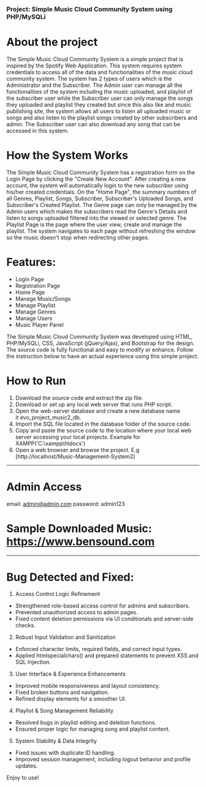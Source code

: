 ### Project: Simple Music Cloud Community System using PHP/MySQLi

# About the project
The Simple Music Cloud Community System is a simple project that is inspired by the Spotify Web Application. This system requires system credentials to access all of the data and functionalities of the music cloud community system. The system has 2 types of users which is the Administrator and the Subscriber. The Admin user can manage all the functionalities of the system including the music uploaded, and playlist of the subscriber user while the Subscriber user can only manage the songs they uploaded and playlist they created but since this also like and music publishing site, the system allows all users to listen all uploaded music or songs and also listen to the playlist songs created by other subscribers and admin. The Subscriber user can also download any song that can be accessed in this system.

# How the System Works
The Simple Music Cloud Community System has a registration form on the Login Page by clicking the "Create New Account". After creating a new account, the system will automatically login to the new subscriber using his/her created credentials. On the "Home Page", the summary numbers of all Genres, Playlist, Songs, Subscriber, Subscriber's Uploaded Songs, and Subscriber's Created Playlist. The Genre page can only be managed by the Admin users which makes the subscribers read the Genre's Details and listen to songs uploaded filtered into the viewed or selected genre. The Playlist Page is the page where the user view, create and manage the playlist. The system navigates to each page without refreshing the window so the music doesn't stop when redirecting other pages.

# Features:
* Login Page
* Registration Page
* Home Page
* Manage Music/Songs
* Manage Playlist
* Manage Genres
* Manage Users
* Music Player Panel

The Simple Music Cloud Community System was developed using HTML, PHP/MySQLi, CSS, JavaScript (jQuery/Ajax), and Bootstrap for the design. The source code is fully functional and easy to modify or enhance. Follow the instruction below to have an actual experience using this simple project.

# How to Run
1. Download the source code and extract the zip file.
2. Download or set up any local web server that runs PHP script.
3. Open the web-server database and create a new database name it evo_project_music2_db.
4. Import the SQL file located in the database folder of the source code.
5. Copy and paste the source code to the location where your local web server accessing your local projects. Example for XAMPP('C:\xampp\htdocs')
6. Open a web browser and browse the project. E.g [http://localhost/Music-Management-System2]

---------------------------------------------------
# Admin Access
email: admin@admin.com
password: admin123
# Sample Downloaded Music: https://www.bensound.com
----------------------------------------------------

# Bug Detected and Fixed:
1. Access Control Logic Refinement
* Strengthened role-based access control for admins and subscribers.
* Prevented unauthorized access to admin pages.
* Fixed content deletion permissions via UI conditionals and server-side checks.
2. Robust Input Validation and Sanitization
* Enforced character limits, required fields, and correct input types.
* Applied htmlspecialchars() and prepared statements to prevent XSS and SQL Injection.
3. User Interface & Experience Enhancements
* Improved mobile responsiveness and layout consistency.
* Fixed broken buttons and navigation.
* Refined display elements for a smoother UI.
4. Playlist & Song Management Reliability
* Resolved bugs in playlist editing and deletion functions.
* Ensured proper logic for managing song and playlist content.
5. System Stability & Data Integrity
* Fixed issues with duplicate ID handling.
* Improved session management, including logout behavior and profile updates.

Enjoy to use!
